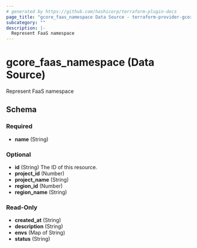 ```yaml
---
# generated by https://github.com/hashicorp/terraform-plugin-docs
page_title: "gcore_faas_namespace Data Source - terraform-provider-gcore"
subcategory: ""
description: |-
  Represent FaaS namespace
---
```


# gcore_faas_namespace (Data Source)

Represent FaaS namespace



<!-- schema generated by tfplugindocs -->
## Schema

### Required

- **name** (String)

### Optional

- **id** (String) The ID of this resource.
- **project_id** (Number)
- **project_name** (String)
- **region_id** (Number)
- **region_name** (String)

### Read-Only

- **created_at** (String)
- **description** (String)
- **envs** (Map of String)
- **status** (String)


